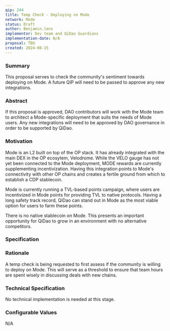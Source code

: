 ```yaml
---
qip: 244
title: Temp Check - Deploying on Mode
network: Mode
status: Draft
author: Benjamin.lens
implementor: Dev team and QiDao Guardians
implementation-date: N/A
proposal: TBU
created: 2024-08-15
---
```


### Summary

This proposal serves to check the community's sentiment towards deploying on Mode. A future QIP will need to be passed to approve any new integrations.

### Abstract

If this proposal is approved, DAO contributors will work with the Mode team to architect a Mode-specific deployment that suits the needs of Mode users. Any new integrations will need to be approved by DAO governance in order to be supported by QiDao.

### Motivation

Mode is an L2 built on top of the OP stack. It has already integrated with the main DEX in the OP ecosytem, Velodrome. While the VELO gauge has not yet been connected to the Mode deployment, MODE rewards are currently supplementing incentivization. Having this integration points to Mode's connectivity with other OP chains and creates a fertile ground from which to establish a CDP stablecoin.

Mode is currently running a TVL-based points campaign, where users are incentivized in Mode points for providing TVL to native protocols. Having a long safety track record, QiDao can stand out in Mode as the most viable option for users to farm these points.

There is no native stablecoin on Mode. This presents an important opportunity for QiDao to grow in an environment with no alternative competitors.

### Specification

### Rationale

A temp check is being requested to first assess if the community is willing to deploy on Mode. This will serve as a threshold to ensure that team hours are spent wisely in discussing deals with new chains.

### Technical Specification

No technical implementation is needed at this stage.

### Configurable Values

N/A
